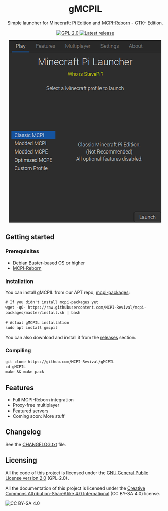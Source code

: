 <h1 align="center">gMCPIL</h1>
<p align="center">
	Simple launcher for Minecraft: Pi Edition and <a href="https://gitea.thebrokenrail.com/TheBrokenRail/minecraft-pi-reborn/">MCPI-Reborn</a> - GTK+ Edition.
</p>
<p align="center">
	<a href="https://github.com/MCPI-Revival/gMCPIL/blob/master/LICENSE">
		<img src="https://img.shields.io/github/license/MCPI-Devs/MCPIL?label=License" alt="GPL-2.0"></img>
	</a>
	<a href="https://github.com/MCPI-Revival/gMCPIL/releases/latest">
		<img src="https://img.shields.io/github/v/release/MCPI-Revival/gMCPIL" alt="Latest release"></img>
	</a>
</p>


<p align="center">
	<img src="https://raw.githubusercontent.com/MCPI-Revival/gMCPIL/master/screenshot.png" alt="screenshot"></img>
</p>

## Getting started
### Prerequisites
 + Debian Buster-based OS or higher
 + [MCPI-Reborn](https://gitea.thebrokenrail.com/TheBrokenRail/minecraft-pi-reborn)

### Installation
You can install gMCPIL from our APT repo, [mcpi-packages](https://github.com/MCPI-Revival/mcpi-packages):
```
# If you didn't install mcpi-packages yet
wget -qO- https://raw.githubusercontent.com/MCPI-Revival/mcpi-packages/master/install.sh | bash

# Actual gMCPIL installation
sudo apt install gmcpil
```

You can also download and install it from the [releases](https://github.com/MCPI-Revival/gMCPIL/releases) section.

### Compiling
```
git clone https://github.com/MCPI-Revival/gMCPIL
cd gMCPIL
make && make pack
```

## Features
 + Full MCPI-Reborn integration
 + Proxy-free multiplayer
 + Featured servers
 + Coming soon: More stuff

## Changelog
See the [CHANGELOG.txt](https://github.com/MCPI-Revival/gMCPIL/blob/master/res/doc/gmcpil/CHANGELOG.txt) file.

## Licensing
All the code of this project is licensed under the [GNU General Public License version 2.0](https://github.com/Alvarito050506/MCPIL/blob/master/LICENSE) (GPL-2.0).

All the documentation of this project is licensed under the [Creative Commons Attribution-ShareAlike 4.0 International](https://creativecommons.org/licenses/by-sa/4.0/) (CC BY-SA 4.0) license.

![CC BY-SA 4.0](https://i.creativecommons.org/l/by-sa/4.0/88x31.png)
